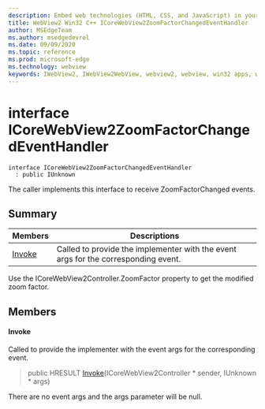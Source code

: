 ```yaml
---
description: Embed web technologies (HTML, CSS, and JavaScript) in your native applications with the Microsoft Edge WebView2 control
title: WebView2 Win32 C++ ICoreWebView2ZoomFactorChangedEventHandler
author: MSEdgeTeam
ms.author: msedgedevrel
ms.date: 09/09/2020
ms.topic: reference
ms.prod: microsoft-edge
ms.technology: webview
keywords: IWebView2, IWebView2WebView, webview2, webview, win32 apps, win32, edge, ICoreWebView2, ICoreWebView2Controller, browser control, edge html, ICoreWebView2ZoomFactorChangedEventHandler
---
```


# interface ICoreWebView2ZoomFactorChangedEventHandler 

```
interface ICoreWebView2ZoomFactorChangedEventHandler
  : public IUnknown
```

The caller implements this interface to receive ZoomFactorChanged events.

## Summary

 Members                        | Descriptions
--------------------------------|---------------------------------------------
[Invoke](#invoke) | Called to provide the implementer with the event args for the corresponding event.

Use the ICoreWebView2Controller.ZoomFactor property to get the modified zoom factor.

## Members

#### Invoke 

Called to provide the implementer with the event args for the corresponding event.

> public HRESULT [Invoke](#invoke)(ICoreWebView2Controller * sender, IUnknown * args)

There are no event args and the args parameter will be null.

